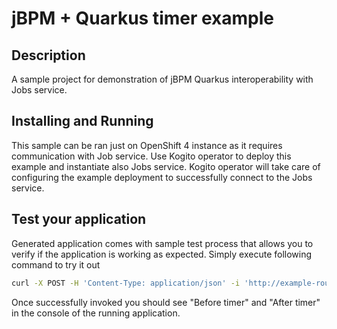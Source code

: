 # jBPM + Quarkus timer example

## Description

A sample project for demonstration of jBPM Quarkus interoperability with Jobs service.


## Installing and Running

This sample can be ran just on OpenShift 4 instance as it requires communication with Job service.
Use Kogito operator to deploy this example and instantiate also Jobs service. Kogito operator will take care of configuring the example deployment to successfully connect to the Jobs service.

## Test your application

Generated application comes with sample test process that allows you to verify if the application is working as expected. Simply execute following command to try it out

```sh
curl -X POST -H 'Content-Type: application/json' -i 'http://example-route-on-openshift/timer'
```

Once successfully invoked you should see "Before timer" and "After timer" in the console of the running application.

